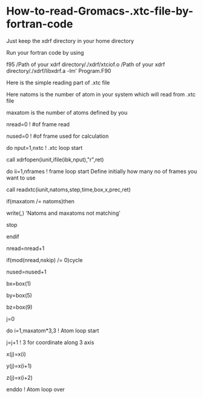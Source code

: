 # How-to-read-Gromacs-.xtc-file-by-fortran-code

Just keep the xdrf directory in your home directory

Run your fortran code by using

f95 /Path of your xdrf directory/./xdrf/xtciof.o /Path of your xdrf directory/./xdrf/libxdrf.a -lm' Program.F90

Here is the simple reading part of .xtc file 


Here natoms is the number of atom in your system which will read from .xtc file

maxatom is the number of atoms defined by you

nread=0                                 ! #of frame read

nused=0                                 ! #of frame used for calculation

do nput=1,nxtc                          ! .xtc loop start

call xdrfopen(iunit,ifile(ibk,nput),"r",ret)

do ii=1,nframes                         ! frame loop start Define initially how many no of frames you want to use

call readxtc(iunit,natoms,step,time,box,x,prec,ret)

if(maxatom /= natoms)then

write(*,*) 'Natoms and maxatoms not matching'

stop

endif

nread=nread+1

if(mod(nread,nskip) /= 0)cycle

nused=nused+1

bx=box(1)

by=box(5)

bz=box(9)

j=0

do i=1,maxatom*3,3                         ! Atom loop start

j=j+1                                      ! 3 for coordinate along 3 axis

x(j)=x(i)

y(j)=x(i+1)

z(j)=x(i+2)

enddo                                      ! Atom loop over

